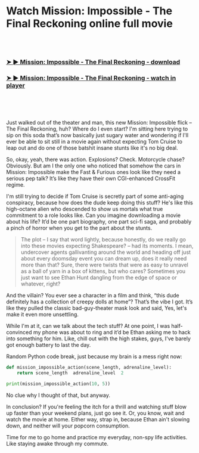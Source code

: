 <h1>Watch Mission: Impossible - The Final Reckoning online full movie</h1>


<br><br>

<h3><a href="https://Gregorys-amantirear1986.github.io/lyvbtyqyhg/">➤ ► Mission: Impossible - The Final Reckoning - download</a></h3> 
<h3><a href="https://Gregorys-amantirear1986.github.io/lyvbtyqyhg/">➤ ► Mission: Impossible - The Final Reckoning - watch in player</a></h3>


<br><br><br>


Just walked out of the theater and man, this new Mission: Impossible flick – The Final Reckoning, huh? Where do I even start? I'm sitting here trying to sip on this soda that’s now basically just sugary water and wondering if I'll ever be able to sit still in a movie again without expecting Tom Cruise to leap out and do one of those batshit insane stunts like it's no big deal.

So, okay, yeah, there was action. Explosions? Check. Motorcycle chase? Obviously. But am I the only one who noticed that somehow the cars in Mission: Impossible make the Fast & Furious ones look like they need a serious pep talk? It’s like they have their own CGI-enhanced CrossFit regime.

I'm still trying to decide if Tom Cruise is secretly part of some anti-aging conspiracy, because how does the dude keep doing this stuff? He's like this high-octane alien who descended to show us mortals what true commitment to a role looks like. Can you imagine downloading a movie about his life? It’d be one part biography, one part sci-fi saga, and probably a pinch of horror when you get to the part about the stunts.

>The plot – I say that word lightly, because honestly, do we really go into these movies expecting Shakespeare? – had its moments. I mean, undercover agents gallivanting around the world and heading off just about every doomsday event you can dream up, does it really need more than that? Sure, there were twists that were as easy to unravel as a ball of yarn in a box of kittens, but who cares? Sometimes you just want to see Ethan Hunt dangling from the edge of space or whatever, right?

And the villain? You ever see a character in a film and think, “this dude definitely has a collection of creepy dolls at home”? That’s the vibe I got. It’s like they pulled the classic bad-guy-theater mask look and said, Yes, let's make it even more unsettling.

While I'm at it, can we talk about the tech stuff? At one point, I was half-convinced my phone was about to ring and it’d be Ethan asking me to hack into something for him. Like, chill out with the high stakes, guys, I've barely got enough battery to last the day.

Random Python code break, just because my brain is a mess right now:

```python
def mission_impossible_action(scene_length, adrenaline_level):
    return scene_length  adrenaline_level  2

print(mission_impossible_action(10, 5))
```
No clue why I thought of that, but anyway.

In conclusion? If you're feeling the itch for a thrill and watching stuff blow up faster than your weekend plans, just go see it. Or, you know, wait and watch the movie at home. Either way, strap in, because Ethan ain't slowing down, and neither will your popcorn consumption. 

Time for me to go home and practice my everyday, non-spy life activities. Like staying awake through my commute.
